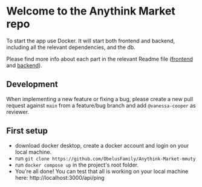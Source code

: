# Welcome to the Anythink Market repo

To start the app use Docker. It will start both frontend and backend, including all the relevant dependencies, and the db.

Please find more info about each part in the relevant Readme file ([frontend](frontend/readme.md) and [backend](backend/README.md)).

## Development

When implementing a new feature or fixing a bug, please create a new pull request against `main` from a feature/bug branch and add `@vanessa-cooper` as reviewer.

## First setup

- download docker desktop, create a docker account and login on your local machine.
- run `git clone https://github.com/ObelusFamily/Anythink-Market-mmuty`
- run `docker compose up` in the project's root folder.
- You're all done! You can test that all is working on your local machine here: http://localhost:3000/api/ping
